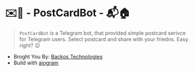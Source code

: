 # ✉️📮 - PostCardBot - 📬🏠

> `PostCardBot` is a Telegram bot, that provided simple postcard serivce for Telegram users. Select postcard and share with your friedns. Easy right? 😉


* Broght You By:  [Backos Technologies](https://backostech.com/)
* Build with [aiogram](https://github.com/aiogram/aiogram)
